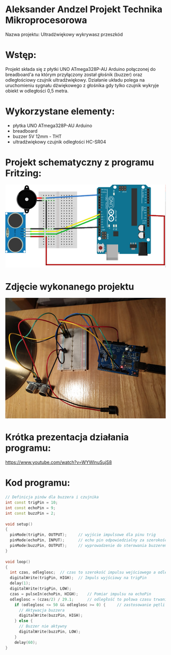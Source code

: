 # Aleksander Andzel Projekt Technika Mikroprocesorowa
Nazwa projektu: Ultradźwiękowy wykrywasz przeszkód

# Wstęp:
Projekt składa się z płytki UNO ATmega328P-AU Arduino połączonej do breadboard'a na którym przyłączony został głośnik (buzzer) oraz odległościowy czujnik ultradźwiękowy. 
Działanie układu polega na uruchomieniu sygnału dźwiękowego z głośnika gdy tylko czujnik wykryje obiekt w odległości 0,5 metra.

# Wykorzystane elementy:
- płytka UNO ATmega328P-AU Arduino
- breadboard
- buzzer 5V 12mm - THT
- ultradźwiękowy czujnik odległości HC-SR04

# Projekt schematyczny z programu Fritzing:
![img](./hardware/projekt111.jpg)

# Zdjęcie wykonanego projektu
![img](./hardware/zdjprojekt.jpg)

# Krótka prezentacja działania programu:
https://www.youtube.com/watch?v=WYWlnuSujS8

# Kod programu:
```cpp
// Definicja pinów dla buzzera i czujnika
int const trigPin = 10;
int const echoPin = 9;
int const buzzPin = 2;

void setup()
{
  pinMode(trigPin, OUTPUT);		// wyjście impulsowe dla pinu trig
  pinMode(echoPin, INPUT);		// echo pin odpowiedzialny za szerokość impulsu
  pinMode(buzzPin, OUTPUT);		// wyprowadzenie do sterowania buzzerem
}

void loop()
{
  int czas, odleglosc;	// czas to szerokość impulsu wejściowego a odleglosc to odległość od przeszkody 
  digitalWrite(trigPin, HIGH);	// Impuls wyjściowy na trigPin
  delay(1);
  digitalWrite(trigPin, LOW);
  czas = pulseIn(echoPin, HIGH);	// Pomiar impulsu na echoPin
  odleglosc = (czas/2) / 29.1;		// odległość to połowa czasu trwania podzielona przez 29,1 
    if (odleglosc <= 50 && odleglosc >= 0) {	 // zastosowanie pętli if która pozostawia buzzer w spoczynku / aktywuje go
      // Aktywacja buzzera
      digitalWrite(buzzPin, HIGH);
    } else {
      // Buzzer nie aktywny
      digitalWrite(buzzPin, LOW);
    }
    delay(60);
}

```